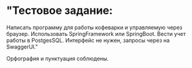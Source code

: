 # "Тестовое задание:

Написать программу для работы кофеварки и управляемую через браузер.
Использовать SpringFramework или SpringBoot.
Вести учет работы в PostgesSQL.
Интерфейс не нужен, запросы через на SwaggerUI."

Орфография и пунктуация соблюдены.
